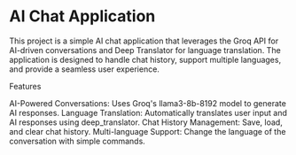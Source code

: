 # AI Chat Application

This project is a simple AI chat application that leverages the Groq API for AI-driven conversations and Deep Translator for language translation. The application is designed to handle chat history, support multiple languages, and provide a seamless user experience.

Features

AI-Powered Conversations: Uses Groq's llama3-8b-8192 model to generate AI responses.
Language Translation: Automatically translates user input and AI responses using deep_translator.
Chat History Management: Save, load, and clear chat history.
Multi-language Support: Change the language of the conversation with simple commands.

